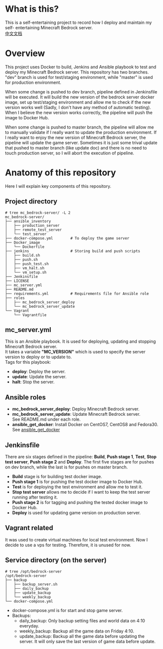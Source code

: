 # What is this?
This is a self-entertaining project to record how I deploy and maintain my self- entertaining Minecraft Bedrock server.  
[中文文档](README_zh.md)

# Overview
This project uses Docker to build, Jenkins and Ansible playbook to test and deploy my Minecraft Bedrock server. This repository has two branches. "dev" branch is used for test/staging environment, while "master" is used for production environment.

When some change is pushed to dev branch, pipeline defined in Jenkinsfile will be executed. It will build the new version of the bedrock server docker image, set up test/staging environment and allow me to check if the new version works well (Sadly, I don't have any method of automatic testing). When I believe the new version works correctly, the pipeline will push the image to Docker Hub.

When some change is pushed to master branch, the pipeline will allow me to manually validate if I really want to update the production environment. If I really want to enjoy the new version of Minecraft Bedrock server, the pipeline will update the game server. Sometimes it is just some trival update that pushed to master branch (like update doc) and there is no need to touch production server, so I will abort the execution of pipeline.

# Anatomy of this repository
Here I will explain key components of this repository.

## Project directory
```
# tree mc_bedrock-server/ -L 2
mc_bedrock-server/
├── ansible_inventory
│   ├── production_server
│   ├── remote_test_server
│   └── test_server
├── docker-compose.yml        # To deploy the game server
├── Docker_image
│   └── Dockerfile
├── jenkins                   # Storing build and push scripts
│   ├── build.sh
│   ├── push.sh
│   ├── push_test.sh
│   ├── vm_halt.sh
│   └── vm_setup.sh
├── Jenkinsfile
├── LICENSE
├── mc_server.yml
├── README.md
├── requirements.yml          # Requirements file for Ansible role
├── roles
│   ├── mc_bedrock_server_deploy
│   └── mc_bedrock_server_update
└── Vagrant
    └── Vagrantfile
```

## mc_server.yml
This is an Ansible playbook. It is used for deploying, updating and stopping Minecraft Bedrock server.  
It takes a variable **"MC_VERSION"** which is used to specify the server version to deploy or to update to.  
Tags for this playbook:
  * **deploy**: Deploy the server.
  * **update**: Update the server.
  * **halt**: Stop the server.

## Ansible roles
* **mc_bedrock_server_deploy**: Deploy Minecraft Bedrock server.
* **mc_bedrock_server_update**: Update Minecraft Bedrock server.  
    See README.md under each role.
* **ansible_get_docker**: Install Docker on CentOS7, CentOS8 and Fedora30. 
See [ansible_get_docker](https://github.com/herealways/ansible_get_docker)

## Jenkinsfile
There are six stages defined in the pipeline: **Build**, **Push stage 1**, **Test**, **Stop test server**, **Push stage 2** and **Deploy**. The first five stages are for pushes on dev branch, while the last is for pushes on master branch.  
  * **Build** stage is for building test docker image.
  * **Push stage 1** is for pushing the test docker image to Docker Hub.
  * **Test** is for deploying the test environment and allow me to test it.
  * **Stop test server** allows me to decide if I want to keep the test server running after testing it.
  * **Push stage 2** is for tagging and pushing the tested docker image to Docker Hub.
  * **Deploy** is used for updating game version on production server.

## Vagrant related
It was used to create virtual machines for local test environment. Now I decide to use a vps for testing. Therefore, it is unused for now.

## Service directory (on the server)
```
# tree /opt/bedrock-server
/opt/bedrock-server
├── backup
│   ├── backup_server.sh
│   ├── daily_backup
│   ├── update_backup
│   └── weekly_backup
└── docker-compose.yml
```

  * docker-compose.yml is for start and stop game server.
  * Backups:
    * daily_backup: Only backup setting files and world data on 4:10 everyday.
    * weekly_backup: Backup all the game data on Friday 4:10.
    * update_backup: Backup all the game data before updating the server. It will only save the last version of game data before update.